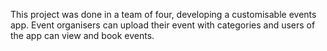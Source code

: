 This project was done in a team of four, developing a customisable events app.
Event organisers can upload their event with categories and users of the app can view and book events.

